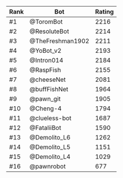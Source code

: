 Rank|Bot|Rating
---|---|---
#1|@ToromBot|2216
#2|@ResoluteBot|2214
#3|@TheFreshman1902|2211
#4|@YoBot_v2|2193
#5|@Intron014|2184
#6|@RaspFish|2155
#7|@cheeseNet|2081
#8|@buffFishNet|1964
#9|@pawn_git|1905
#10|@Cheng-4|1794
#11|@clueless-bot|1687
#12|@FataliiBot|1590
#13|@Demolito_L6|1262
#14|@Demolito_L5|1151
#15|@Demolito_L4|1029
#16|@pawnrobot|677
